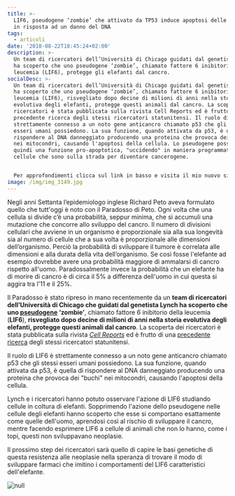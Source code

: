 ```yaml
---
title: >-
  LIF6, pseudogene ‘zombie’ che attivato da TP53 induce apoptosi delle cellule
  in risposta ad un danno del DNA
tags:
  - articoli
date: '2018-08-22T18:45:24+02:00'
description: >-
  Un team di ricercatori dell’Università di Chicago guidati dal genetista Lynch
  ha scoperto che uno pseudogene ‘zombie’, chiamato fattore 6 inibitorio della
  leucemia (LIF6), protegge gli elefanti dal cancro. 
socialDesc: >-
  Un team di ricercatori dell’Università di Chicago guidati dal genetista Lynch
  ha scoperto che uno pseudogene ‘zombie’, chiamato fattore 6 inibitorio della
  leucemia (LIF6), risvegliato dopo decine di milioni di anni nella storia
  evolutiva degli elefanti, protegge questi animali dal cancro. La scoperta dei
  ricercatori è stata pubblicata sulla rivista Cell Reports ed è frutto di una
  precedente ricerca degli stessi ricercatori statunitensi. Il ruolo di LIF6 è
  strettamente connesso a un noto gene anticancro chiamato p53 che gli stessi
  esseri umani possiedono. La sua funzione, quando attivata da p53, è quella di
  rispondere al DNA danneggiato producendo una proteina che provoca dei buchi
  nei mitocondri, causando l'apoptosi della cellula. Lo pseudogene possiede
  quindi una funzione pro-apoptotica, "uccidendo" in maniera programmata le
  cellule che sono sulla strada per diventare cancerogene.


  Per approfondimenti clicca sul link in basso e visita il mio nuovo sito...
image: /img/img_3149.jpg
---
```

Negli anni Settanta l’epidemiologo inglese Richard Peto aveva formulato quello che tutt'oggi è noto con il Paradosso di Peto. Ogni volta che una cellula si divide c’è una probabilità, seppur minima, che si accumuli una mutazione che concorre allo sviluppo del cancro. Il numero di divisioni cellulari che avviene in un organismo è proporzionale sia alla sua longevità sia al numero di cellule che a sua volta è proporzionale alle dimensioni dell’organismo. Perciò la probabilità di sviluppare il tumore è correlata alle dimensioni e alla durata della vita dell’organismo. Se così fosse l'elefante ad esempio dovrebbe avere una probabilità maggiore di ammalarsi di cancro rispetto all'uomo. Paradossalmente invece la probabilità che un elefante ha di morire di cancro è di circa il 5% a differenza dell'uomo in cui questa si aggira tra l'11 e il 25%.

Il Paradosso è stato ripreso in mano recentemente da un **team di ricercatori dell’Università di Chicago **che guidati dal genetista Lynch** ha scoperto che uno **[**pseudogene**](https://it.wikipedia.org/wiki/Pseudogene)** ‘zombie’**, chiamato fattore 6 inibitorio della leucemia (**LIF6**), **risvegliato dopo decine di milioni di anni nella storia evolutiva degli elefanti, protegge questi animali dal cancro**. La scoperta dei ricercatori è stata pubblicata sulla rivista [_Cell Reports_](https://www.cell.com/cell-reports/fulltext/S2211-1247(18)31145-8?_returnURL=https%3A%2F%2Flinkinghub.elsevier.com%2Fretrieve%2Fpii%2FS2211124718311458%3Fshowall%3Dtrue) ed è frutto di una [precedente ricerca](https://www.biorxiv.org/content/early/2015/10/06/028522) degli stessi ricercatori statunitensi.

Il ruolo di LIF6 è strettamente connesso a un noto gene anticancro chiamato p53 che gli stessi esseri umani possiedono. La sua funzione, quando attivata da p53, è quella di rispondere al DNA danneggiato producendo una proteina che provoca dei "buchi" nei mitocondri, causando l'apoptosi della cellula.

Lynch e i ricercatori hanno potuto osservare l'azione di LIF6 studiando cellule in coltura di elefanti. Sopprimendo l'azione dello pseudogene nelle cellule degli elefanti hanno scoperto che esse si comportano esattamente come quelle dell'uomo, aprendosi così al rischio di sviluppare il cancro, mentre facendo esprimere LIF6 a cellule di animali che non lo hanno, come i topi, questi non sviluppavano  neoplasie.

Il prossimo step dei ricercatori sarà quello di capire le basi genetiche di questa resistenza alle neoplasie nella speranza di trovare il modo di sviluppare farmaci che imitino i comportamenti del LIF6 caratteristici dell'elefante.

![null](/img/fx1_lrg.jpg)
